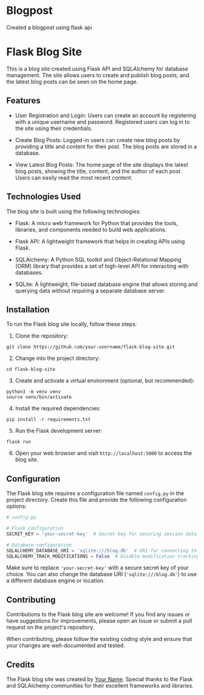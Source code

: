 # Blogpost
Created a blogpost using flask api

# Flask Blog Site

This is a blog site created using Flask API and SQLAlchemy for database management. The site allows users to create and publish blog posts, and the latest blog posts can be seen on the home page.

## Features

- User Registration and Login: Users can create an account by registering with a unique username and password. Registered users can log in to the site using their credentials.

- Create Blog Posts: Logged-in users can create new blog posts by providing a title and content for their post. The blog posts are stored in a database.

- View Latest Blog Posts: The home page of the site displays the latest blog posts, showing the title, content, and the author of each post. Users can easily read the most recent content.

## Technologies Used

The blog site is built using the following technologies:

- Flask: A micro web framework for Python that provides the tools, libraries, and components needed to build web applications.

- Flask API: A lightweight framework that helps in creating APIs using Flask.

- SQLAlchemy: A Python SQL toolkit and Object-Relational Mapping (ORM) library that provides a set of high-level API for interacting with databases.

- SQLite: A lightweight, file-based database engine that allows storing and querying data without requiring a separate database server.

## Installation

To run the Flask blog site locally, follow these steps:

1. Clone the repository:

```
git clone https://github.com/your-username/flask-blog-site.git
```

2. Change into the project directory:

```
cd flask-blog-site
```

3. Create and activate a virtual environment (optional, but recommended):

```
python3 -m venv venv
source venv/bin/activate
```

4. Install the required dependencies:

```
pip install -r requirements.txt
```

5. Run the Flask development server:

```
flask run
```

6. Open your web browser and visit `http://localhost:5000` to access the blog site.

## Configuration

The Flask blog site requires a configuration file named `config.py` in the project directory. Create this file and provide the following configuration options:

```python
# config.py

# Flask configuration
SECRET_KEY = 'your-secret-key'  # Secret key for securing session data

# Database configuration
SQLALCHEMY_DATABASE_URI = 'sqlite:///blog.db'  # URI for connecting to the database
SQLALCHEMY_TRACK_MODIFICATIONS = False  # Disable modification tracking
```

Make sure to replace `'your-secret-key'` with a secure secret key of your choice. You can also change the database URI (`'sqlite:///blog.db'`) to use a different database engine or location.

## Contributing

Contributions to the Flask blog site are welcome! If you find any issues or have suggestions for improvements, please open an issue or submit a pull request on the project's repository.

When contributing, please follow the existing coding style and ensure that your changes are well-documented and tested.



## Credits

The Flask blog site was created by [Your Name](https://github.com/your-username). Special thanks to the Flask and SQLAlchemy communities for their excellent frameworks and libraries.
